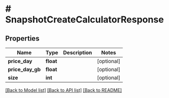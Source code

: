# # SnapshotCreateCalculatorResponse

## Properties

Name | Type | Description | Notes
------------ | ------------- | ------------- | -------------
**price_day** | **float** |  | [optional]
**price_day_gb** | **float** |  | [optional]
**size** | **int** |  | [optional]

[[Back to Model list]](../../README.md#models) [[Back to API list]](../../README.md#endpoints) [[Back to README]](../../README.md)
